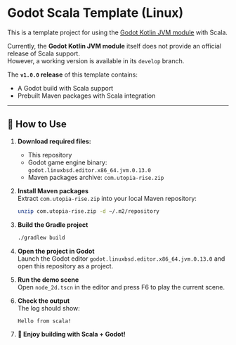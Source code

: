 # Godot Scala Template (Linux)

This is a template project for using the [Godot Kotlin JVM module](https://github.com/utopia-rise/godot-kotlin-jvm) with Scala.

Currently, the **Godot Kotlin JVM module** itself does not provide an official release of Scala support.  
However, a working version is available in its `develop` branch.

The **`v1.0.0` release** of this template contains:
- A Godot build with Scala support
- Prebuilt Maven packages with Scala integration

---

## 🚀 How to Use

1. **Download required files:**
    - This repository
    - Godot game engine binary: `godot.linuxbsd.editor.x86_64.jvm.0.13.0`
    - Maven packages archive: `com.utopia-rise.zip`

2. **Install Maven packages**  
   Extract `com.utopia-rise.zip` into your local Maven repository:
   ```bash
   unzip com.utopia-rise.zip -d ~/.m2/repository
   ```
   
3. **Build the Gradle project**
   ```bash
   ./gradlew build
   ```

4. **Open the project in Godot**  
   Launch the Godot editor `godot.linuxbsd.editor.x86_64.jvm.0.13.0` and open this repository as a project.

5. **Run the demo scene**  
   Open `node_2d.tscn` in the editor and press F6 to play the current scene.

6. **Check the output**  
   The log should show:
   ```
   Hello from scala!
   ```

7. **🎉 Enjoy building with Scala + Godot!**
